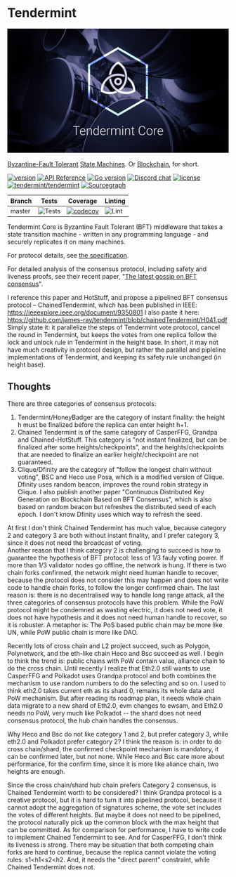 # Tendermint

![banner](docs/tendermint-core-image.jpg)

[Byzantine-Fault Tolerant](https://en.wikipedia.org/wiki/Byzantine_fault_tolerance)
[State Machines](https://en.wikipedia.org/wiki/State_machine_replication).
Or [Blockchain](<https://en.wikipedia.org/wiki/Blockchain_(database)>), for short.

[![version](https://img.shields.io/github/tag/tendermint/tendermint.svg)](https://github.com/tendermint/tendermint/releases/latest)
[![API Reference](https://camo.githubusercontent.com/915b7be44ada53c290eb157634330494ebe3e30a/68747470733a2f2f676f646f632e6f72672f6769746875622e636f6d2f676f6c616e672f6764646f3f7374617475732e737667)](https://pkg.go.dev/github.com/tendermint/tendermint)
[![Go version](https://img.shields.io/badge/go-1.15-blue.svg)](https://github.com/moovweb/gvm)
[![Discord chat](https://img.shields.io/discord/669268347736686612.svg)](https://discord.gg/vcExX9T)
[![license](https://img.shields.io/github/license/tendermint/tendermint.svg)](https://github.com/tendermint/tendermint/blob/master/LICENSE)
[![tendermint/tendermint](https://tokei.rs/b1/github/tendermint/tendermint?category=lines)](https://github.com/tendermint/tendermint)
[![Sourcegraph](https://sourcegraph.com/github.com/tendermint/tendermint/-/badge.svg)](https://sourcegraph.com/github.com/tendermint/tendermint?badge)

| Branch | Tests                                                                                      | Coverage                                                                                                                             | Linting                                                                    |
|--------|--------------------------------------------------------------------------------------------|--------------------------------------------------------------------------------------------------------------------------------------|----------------------------------------------------------------------------|
| master | ![Tests](https://github.com/tendermint/tendermint/workflows/Tests/badge.svg?branch=master) | [![codecov](https://codecov.io/gh/tendermint/tendermint/branch/master/graph/badge.svg)](https://codecov.io/gh/tendermint/tendermint) | ![Lint](https://github.com/tendermint/tendermint/workflows/Lint/badge.svg) |

Tendermint Core is Byzantine Fault Tolerant (BFT) middleware that takes a state transition machine - written in any programming language -
and securely replicates it on many machines.

For protocol details, see [the specification](https://github.com/tendermint/spec).

For detailed analysis of the consensus protocol, including safety and liveness proofs,
see their recent paper, "[The latest gossip on BFT consensus](https://arxiv.org/abs/1807.04938)".

I reference this paper and HotStuff, and propose a pipelined BFT consensus protocol – ChainedTendermint,
which has been published in IEEE: https://ieeexplore.ieee.org/document/9350801
I also paste it here: https://github.com/james-ray/tendermint/blob/chainedTendermint/H041.pdf
Simply state it: it parallelize the steps of Tendermint vote protocol, cancel the round in Tendermint, but keeps the votes from one replica follow the lock and unlock rule in Tendermint in the height base.
In short, it may not have much creativity in protocol design, but rather the parallel and pipleline implementations of Tendermint, and keeping its safety rule unchanged (in height base).

## Thoughts
There are three categories of consensus protocols:

1. Tendermint/HoneyBadger are the category of instant finality: the height h must be finalized before the replica can enter height h+1.
2. Chained Tendermint is of the same category of CasperFFG, Grandpa and Chained-HotStuff. This category is "not instant finalized, but can be finalized after some heights/checkpoints", and the heights/checkpoints that are needed to finalize an earlier height/checkpoint are not guaranteed.
3. Clique/Dfinity are the category of "follow the longest chain without voting", BSC and Heco use Posa, which is a modified version of Clique. Dfinity uses random beacon, improves the round robin strategy in Clique.  I also publish another paper "Continuous Distributed Key Generation on Blockchain Based on BFT Consensus", which is also based on random beacon but refreshes the distributed seed of each epoch. I don't know Dfinity uses which way to refresh the seed.

At first I don't think Chained Tendermint has much value, because category 2 and category 3 are both without instant finality, and I prefer category 3, since it does not need the broadcast of voting.   
Another reason that I think category 2 is challenging to succeed is how to guarantee the hypothesis of BFT protocol: less of 1/3 fauly voting power.
If more than 1/3 validator nodes go offline, the network is hung.
If there is two chain forks confirmed, the network might need human handle to recover, because the protocol does not consider this may happen and does not write code to handle chain forks, to follow the longer confirmed chain. 
The last reason is: there is no decentralised way to handle long range attack, all the three categories of consensus protocols have this problem. While the PoW protocol might be condemned as wasting electric, it does not need vote, it does not have hypothesis and it does not need human handle to recover, so it is robuster. A metaphor is: The PoS based public chain may be more like UN, while PoW public chain is more like DAO.

Recently lots of cross chain and L2 project succeed, such as Polygon, Polynetwork, and the eth-like chain Heco and Bsc succeed as well. I begin to think the trend is: public chains with PoW contain value, alliance chain to do the cross chain. Until recently I realize that Eth2.0 still wants to use CasperFFG and Polkadot uses Grandpa protocol and both combines the mechanism to use random numbers to do the selecting and so on. I used to think eth2.0 takes current eth as its shard 0, remains its whole data and PoW mechanism. But after reading its roadmap plan, it needs whole chain data migrate to a new shard of Eth2.0, evm changes to ewsam, and Eth2.0 needs no PoW, very much like Polkadot -- the shard does not need consensus protocol, the hub chain handles the consensus. 


Why Heco and Bsc do not like category 1 and 2, but prefer category 3, while eth2.0 and Polkadot prefer category 2? I think the reason is: in order to do cross chain/shard, the confirmed checkpoint mechanism is mandatory, it can be confirmed later, but not none. While Heco and Bsc care more about performance, for the confirm time, since it is more like aliance chain, two heights are enough.


Since the cross chain/shard hub chain prefers Category 2 consensus, is Chained Tendermint worth to be considered?
I think Grandpa protocol is a creative protocol, but it is hard to turn it into pipelined protocol, because it cannot adopt the aggregation of signatures scheme, the vote set includes the votes of different heights. But maybe it does not need to be pipelined, the protocol naturally pick up the common block with the max height that can be committed. As for comparison for performance, I have to write code to implement Chained Tendermint to see.
And for CasperFFG, I don't think its liveness is strong. There may be situation that both competing chain forks are hard to continue, because the replica cannot violate the voting rules: s1<h1<s2<h2.   And, it needs the "direct parent" constraint, while Chained Tendermint does not.

